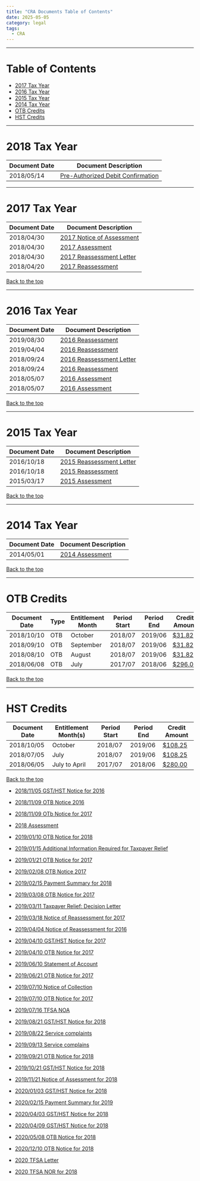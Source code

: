 ```yaml
---
title: "CRA Documents Table of Contents"
date: 2025-05-05
category: legal
tags: 
  - CRA
---
```


---

# Table of Contents

* [2017 Tax Year](#2017-tax-year)
* [2016 Tax Year](#2016-tax-year)
* [2015 Tax Year](#2015-tax-year)
* [2014 Tax Year](#2014-tax-year)
* [OTB Credits](#otb-credits)
* [HST Credits](#hst-credits)

---

# 2018 Tax Year

| Document Date | Document Description
|---------------|------------------------------------------
| 2018/05/14    | [Pre-Authorized Debit Confirmation](/CRA-docs/2018-05-14-PAD-Agreement-Letter.pdf)

---

# 2017 Tax Year

| Document Date | Document Description
|---------------|------------------------------------------
| 2018/04/30    | [2017 Notice of Assessment](/CRA-docs/2018-04-30-Notice-of-Assessment-for-2017.pdf)
| 2018/04/30    | [2017 Assessment](/CRA-docs/2017-Assessment.pdf)
| 2018/04/30    | [2017 Reassessment Letter](/CRA-docs/2016-03-17-Notice-of-Assessment.pdf)
| 2018/04/20    | [2017 Reassessment](/CRA-docs/2017-income-tax.pdf)

[Back to the top](#table-of-contents)

---

# 2016 Tax Year

| Document Date | Document Description
|---------------|------------------------------------------
| 2019/08/30    | [2016 Reassessment](/CRA-docs/2016-income-tax.pdf) 
| 2019/04/04    | [2016 Reassessment](/CRA-docs/2016-Reassessment-2.pdf)
| 2018/09/24    | [2016 Reassessment Letter](/CRA-docs/2018-09-24-Ressessment-for-2016.pdf)
| 2018/09/24    | [2016 Reassessment](/CRA-docs/2016-Reassessment-1.pdf)
| 2018/05/07    | [2016 Assessment](/CRA-docs/2016-Assessment.pdf)
| 2018/05/07    | [2016 Assessment](/CRA-docs/2018-05-07-Notice-of-Assessment-for-2016.pdf)

[Back to the top](#table-of-contents)

---

# 2015 Tax Year

| Document Date | Document Description
|---------------|------------------------------------------
| 2016/10/18    | [2015 Reassessment Letter](/CRA-docs/2015-income-tax.pdf)
| 2016/10/18    | [2015 Reassessment](/CRA-docs/2015-Reassessment.pdf)
| 2015/03/17    | [2015 Assessment](/CRA-docs/2015-Assessment.pdf)

[Back to the top](#table-of-contents)

---

# 2014 Tax Year

| Document Date | Document Description
|---------------|------------------------------------------
| 2014/05/01    | [2014 Assessment](/CRA-docs/2014-income-tax.pdf)

[Back to the top](#table-of-contents)

---

# OTB Credits

| Document Date | Type    | Entitlement Month | Period Start | Period End | Credit Amount
|---------------|---------|-------------------|--------------|------------|--------------
| 2018/10/10    | OTB     | October           | 2018/07      | 2019/06    | [$31.82](/CRA-docs/2018-10-10-OTB-Notice-for-2017.pdf)
| 2018/09/10    | OTB     | September         | 2018/07      | 2019/06    | [$31.82](/CRA-docs/2018-09-10-OTB-Notice-for-2017.pdf) 
| 2018/08/10    | OTB     | August            | 2018/07      | 2019/06    | [$31.82](/CRA-docs/2018-08-10-OTB-Notice-for-2017.pdf)
| 2018/06/08    | OTB     | July              | 2017/07      | 2018/06    | [$296.00](/CRA-docs/2018-06-08-OTB-Notice-for-2016.pdf)

[Back to the top](#table-of-contents)

---

# HST Credits

| Document Date | Entitlement Month(s) | Period Start | Period End | Credit Amount
|---------------|----------------------|--------------|------------|--------------
| 2018/10/05    | October              | 2018/07      | 2019/06    | [$108.25](/CRA-docs/2018-10-05-GST-HST-Notice-for-2016.pdf)
| 2018/07/05    | July                 | 2018/07      | 2019/06    | [$108.25](/CRA-docs/2018-07-05-GST-HST-Notice-for-2017.pdf)
| 2018/06/05    | July to April        | 2017/07      | 2018/06    | [$280.00](/CRA-docs/2018-06-05-GST-HST-Notice-for-2016.pdf)

[Back to the top](#table-of-contents)

* [2018/11/05 GST/HST Notice for 2016](/CRA-docs/2018-11-05-GST-HST-notice-for-2016.pdf)
* [2018/11/09 OTB Notice 2016](/CRA-docs/2018-11-09-OTB-Notice-for-2016.pdf)
* [2018/11/09 OTb Notice for 2017](/CRA-docs/2018-11-09-OTB-Notice-for-2017.pdf)
* [2018 Assessment](/CRA-docs/2018-Assessment.pdf)
* [2019/01/10 OTB Notice for 2018](/CRA-docs/2019-01-10-OTB-Notice-for-2018.pdf)
* [2019/01/15 Additional Information Required for Taxpayer Relief](/CRA-docs/2019-01-15-Additional-information-required-taxpayer-relief.pdf)
* [2019/01/21 OTB Notice for 2017](/CRA-docs/2019-01-21-OTB-Notice-for-2017.pdf)
* [2019/02/08 OTB Notice 2017](/CRA-docs/2019-02-08-OTB-Notice-for-2017.pdf)
* [2019/02/15 Payment Summary for 2018](/CRA-docs/2019-02-15-Payment-Summary-for-2018.pdf)

* [2019/03/08 OTB Notice for 2017](/CRA-docs/2019-03-08-OTB-Notice-for-2017.pdf)
* [2019/03/11 Taxpayer Relief: Decision Letter](/CRA-docs/2019-03-11-Decision-letter-taxpayer-relief.pdf)
* [2019/03/18 Notice of Reassessment for 2017](/CRA-docs/2019-03-18-Notice-of-Reassessment-for-2017.pdf)
* [2019/04/04 Notice of Reassessment for 2016](/CRA-docs/2019-04-04-Notice-of-Reassessment-for-2016.pdf)
* [2019/04/10 GST/HST Notice for 2017](/CRA-docs/2019-04-10-GST-HST-Notice-for-2017.pdf)
* [2019/04/10 OTB Notice for 2017](/CRA-docs/2019-04-10-OTB-Notice-for-2017.pdf)
* [2019/06/10 Statement of Account](/CRA-docs/2019-06-10-Statement-of-Account.pdf)
* [2019/06/21 OTB Notice for 2017](/CRA-docs/2019-06-21-OTB-Notice-for-2017.pdf)
* [2019/07/10 Notice of Collection](/CRA-docs/2019-07-10-Notice-of-Collection.pdf)
* [2019/07/10 OTB Notice for 2017](/CRA-docs/2019-07-10-OTB-Notice-for-2017.pdf)
* [2019/07/16 TFSA NOA](/CRA-docs/2019-07-16-TFSA-NOA.pdf)

* [2019/08/21 GST/HST Notice for 2018](/CRA-docs/2019-08-21-GST-HST-Notice-for-2018.pdf)
* [2019/08/22 Service complaints](/CRA-docs/2019-08-22-Service-complaints.pdf)
* [2019/09/13 Service complains](/CRA-docs/2019-09-13-Service-complaints.pdf)
* [2019/09/21 OTB Notice for 2018](/CRA-docs/2019-09-21-OTB-Notice-for-2018.pdf)
* [2019/10/21 GST/HST Notice for 2018](/CRA-docs/2019-10-21-GST-HST-Notice-for-2018.pdf)
* [2019/11/21 Notice of Assessment for 2018](/CRA-docs/2019-11-21-Notice-of-Assessment-for-2018.pdf)
* [2020/01/03 GST/HST Notice for 2018](/CRA-docs/2020-01-03-GST-HST-Notice-for-2018.pdf)
* [2020/02/15 Payment Summary for 2019](/CRA-docs/2020-02-15-Payment-Summary-for-2019.pdf)
* [2020/04/03 GST/HST Notice for 2018](/CRA-docs/2020-04-03-GST-HST-Notice-for-2018.pdf)
* [2020/04/09 GST/HST Notice for 2018](/CRA-docs/2020-04-09-GST-HST-Notice-for-2018.pdf)
* [2020/05/08 OTB Notice for 2018](/CRA-docs/2020-05-08-OTB-Notice-for-2018.pdf)

* [2020/12/10 OTB Notice for 2018](/CRA-docs/2020-12-10-OTB-Notice-for-2018.pdf)
* [2020 TFSA Letter](/CRA-docs/2020-TFSA-Letter.pdf)
* [2020 TFSA NOR for 2018](/CRA-docs/2020-TFSA-NOR-2018.pdf)
